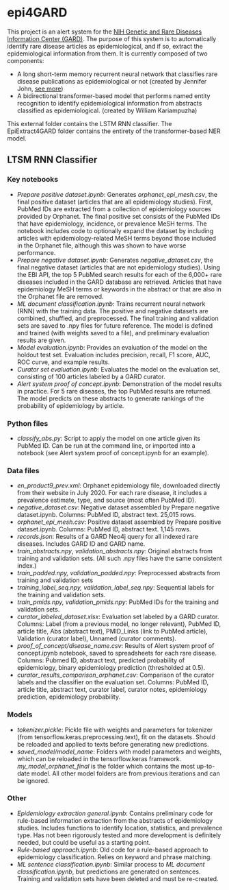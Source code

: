 # epi4GARD

This project is an alert system for the [NIH Genetic and Rare Diseases Information Center (GARD)](https://rarediseases.info.nih.gov/). The purpose of this system is to automatically identify rare disease articles as epidemiological, and if so, extract the epidemiological information from them. It is currently composed of two components:
 - A long short-term memory recurrent neural network that classifies rare disease publications as epidemiological or not (created by Jennifer John, [see more](https://knowledge.amia.org/73035-amia-1.4612663/t002-1.4614253/t002-1.4614254/3475589-1.4614363/3475589-1.4614364?qr=1))
 - A bidirectional transformer-based model that performs named entity recognition to identify epidemiological information from abstracts classified as epidemiological. (created by William Kariampuzha)

This external folder contains the LSTM RNN classifier. The EpiExtract4GARD folder contains the entirety of the transformer-based NER model.

## LTSM RNN Classifier
### Key notebooks
- *Prepare positive dataset.ipynb*: Generates *orphanet_epi_mesh.csv*, the final positive dataset (articles that are all epidemiology studies). First, PubMed IDs are extracted from a collection of epidemiology sources provided by Orphanet. The final positive set consists of the PubMed IDs that have epidemiology, incidence, or prevalence MeSH terms. The notebook includes code to optionally expand the dataset by including articles with epidemiology-related MeSH terms beyond those included in the Orphanet file, although this was shown to have worse performance.
- *Prepare negative dataset.ipynb*: Generates *negative_dataset.csv*, the final negative dataset (articles that are not epidemiology studies). Using the EBI API, the top 5 PubMed search results for each of the 6,000+ rare diseases included in the GARD database are retrieved. Articles that have epidemiology MeSH terms or keywords in the abstract or that are also in the Orphanet file are removed.
- *ML document classification.ipynb*: Trains recurrent neural network (RNN) with the training data. The positive and negative datasets are combined, shuffled, and preprocessed. The final training and validation sets are saved to .npy files for future reference. The model is defined and trained (with weights saved to a file), and preliminary evaluation results are given.
- *Model evaluation.ipynb*: Provides an evaluation of the model on the holdout test set. Evaluation includes precision, recall, F1 score, AUC, ROC curve, and example results.
- *Curator set evaluation.ipynb*: Evaluates the model on the evaluation set, consisting of 100 articles labeled by a GARD curator. 
- *Alert system proof of concept.ipynb*: Demonstration of the model results in practice. For 5 rare diseases, the top PubMed results are returned. The model predicts on these abstracts to generate rankings of the probability of epidemiology by article.

### Python files
- *classify_abs.py*: Script to apply the model on one article given its PubMed ID. Can be run at the command line, or imported into a notebook (see Alert system proof of concept.ipynb for an example).

### Data files
- *en_product9_prev.xml*: Orphanet epidemiology file, downloaded directly from their website in July 2020. For each rare disease, it includes a prevalence estimate, type, and source (most often PubMed ID).
- *negative_dataset.csv*: Negative dataset assembled by Prepare negative dataset.ipynb. Columns: PubMed ID, abstract text. 25,015 rows.
- *orphanet_epi_mesh.csv*: Positive dataset assembled by Prepare positive dataset.ipynb. Columns: PubMed ID, abstract text. 1,145 rows.
- *records.json*: Results of a GARD Neo4j query for all indexed rare diseases. Includes GARD ID and GARD name.
- *train_abstracts.npy*, *validation_abstracts.npy*: Original abstracts from training and validation sets. (All such .npy files have the same consistent index.)
- *train_padded.npy, validation_padded.npy*: Preprocessed abstracts from training and validation sets
- *training_label_seq.npy, validation_label_seq.npy*: Sequential labels for the training and validation sets.
- *train_pmids.npy, validation_pmids.npy*: PubMed IDs for the training and validation sets.
- *curator_labeled_dataset.xlsx*: Evaluation set labeled by a GARD curator. Columns: Label (from a previous model, no longer relevant), PubMed ID, article title, Abs (abstract text), PMID_Links (link to PubMed article), Validation (curator label), Unnamed (curator comments).
- *proof_of_concept/disease_name.csv*: Results of Alert system proof of concept.ipynb notebook, saved to spreadsheets for each rare disease. Columns: Pubmed ID, abstract text, predicted probability of epidemiology, binary epidemiology prediction (thresholded at 0.5).
- *curator_results_comparison_orphanet.csv*: Comparison of the curator labels and the classifier on the evaluation set. Columns: PubMed ID, article title, abstract text, curator label, curator notes, epidemiology prediction, epidemiology probability.

### Models
- *tokenizer.pickle*: Pickle file with weights and parameters for tokenizer (from tensorflow.keras.preprocessing.text), fit on the datasets. Should be reloaded and applied to texts before generating new predictions.
- *saved_model/model_name*: Folders with model parameters and weights, which can be reloaded in the tensorflow.keras framework. *my_model_orphanet_final* is the folder which contains the most up-to-date model. All other model folders are from previous iterations and can be ignored.

### Other
- *Epidemiology extraction general.ipynb*: Contains preliminary code for rule-based information extraction from the abstracts of epidemiology studies. Includes functions to identify location, statistics, and prevalence type. Has not been rigorously tested and more development is definitely needed, but could be useful as a starting point.
- *Rule-based approach.ipynb*: Old code for a rule-based approach to epidemiology classification. Relies on keyword and phrase matching.
- *ML sentence classification.ipynb*: Similar process to *ML document classification.ipynb*, but predictions are generated on sentences. Training and validation sets have been deleted and must be re-created.
